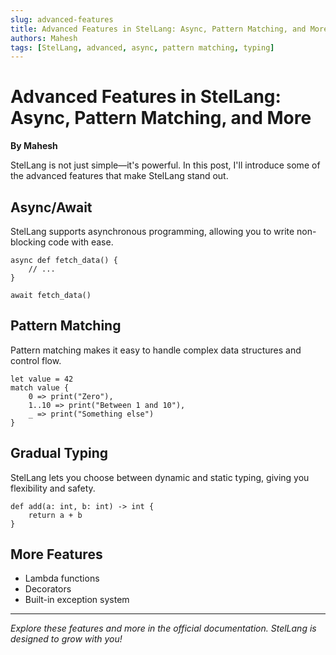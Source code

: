 ```yaml
---
slug: advanced-features
title: Advanced Features in StelLang: Async, Pattern Matching, and More
authors: Mahesh
tags: [StelLang, advanced, async, pattern matching, typing]
---
```


# Advanced Features in StelLang: Async, Pattern Matching, and More

**By Mahesh**

StelLang is not just simple—it's powerful. In this post, I'll introduce some of the advanced features that make StelLang stand out.

## Async/Await

StelLang supports asynchronous programming, allowing you to write non-blocking code with ease.

```stel
async def fetch_data() {
    // ...
}

await fetch_data()
```

## Pattern Matching

Pattern matching makes it easy to handle complex data structures and control flow.

```stel
let value = 42
match value {
    0 => print("Zero"),
    1..10 => print("Between 1 and 10"),
    _ => print("Something else")
}
```

## Gradual Typing

StelLang lets you choose between dynamic and static typing, giving you flexibility and safety.

```stel
def add(a: int, b: int) -> int {
    return a + b
}
```

## More Features

- Lambda functions
- Decorators
- Built-in exception system

---

*Explore these features and more in the official documentation. StelLang is designed to grow with you!* 